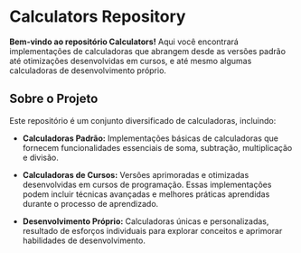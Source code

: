 # Calculators Repository

**Bem-vindo ao repositório Calculators!** Aqui você encontrará implementações de calculadoras que abrangem desde as versões padrão até otimizações desenvolvidas em cursos, e até mesmo algumas calculadoras de desenvolvimento próprio.

## Sobre o Projeto

Este repositório é um conjunto diversificado de calculadoras, incluindo:

- **Calculadoras Padrão:** Implementações básicas de calculadoras que fornecem funcionalidades essenciais de soma, subtração, multiplicação e divisão.

- **Calculadoras de Cursos:** Versões aprimoradas e otimizadas desenvolvidas em cursos de programação. Essas implementações podem incluir técnicas avançadas e melhores práticas aprendidas durante o processo de aprendizado.

- **Desenvolvimento Próprio:** Calculadoras únicas e personalizadas, resultado de esforços individuais para explorar conceitos e aprimorar habilidades de desenvolvimento.
